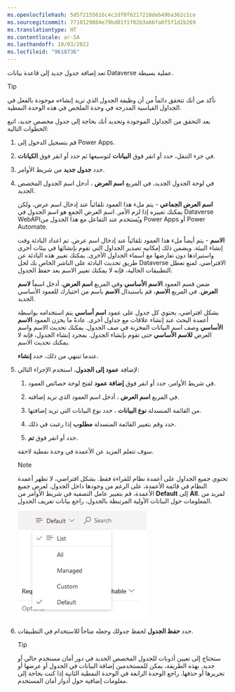 ```yaml
---
ms.openlocfilehash: 5d5f2155616c4c2df0f6217218deb49ba362c1ce
ms.sourcegitcommit: 7710129884e79bd01f1f02b3a66fa0f5f1d2b269
ms.translationtype: HT
ms.contentlocale: ar-SA
ms.lasthandoff: 10/03/2022
ms.locfileid: "9618736"
---
```

تعد إضافة جدول جديد إلى قاعدة بيانات Dataverse عملية بسيطة.

> [!TIP]
> تأكد من أنك تتحقق دائماً من أن وظيفة الجدول الذي تريد إنشاءه موجودة بالفعل في الجداول القياسية المدرجة في وحدة الملخص في هذه الوحدة النمطية.

بعد التحقق من الجداول الموجودة وتحديد أنك بحاجة إلى جدول مخصص جديد، اتبع الخطوات التالية:

1. قم بتسجيل الدخول إلى Power Apps.

1. في جزء التنقل، حدد أو انقر فوق **البيانات** لتوسيعها ثم حدد أو انقر فوق **الكيانات**.

1. حدد **جدول جديد** من شريط الأوامر.

1. في لوحة الجدول الجديد، في المربع **اسم العرض** ، أدخل اسم الجدول المخصص الجديد.

    **اسم العرض الجماعي** - يتم ملء هذا العمود تلقائياً عند إدخال اسم عرض، ولكن يمكنك تغييره إذا لزم الأمر. اسم العرض الجمع هو اسم الجدول في Dataverse WebAPIويُستخدم عند التفاعل مع هذا الجدول من Power Apps أو Power Automate.

    **الاسم** - يتم أيضاً ملء هذا العمود تلقائياً عند إدخال اسم عرض. تم اعداد البادئة وقت إنشاء البيئة. ويضمن ذلك إمكانيه تصدير الجداول التي تقوم بإنشائها في بيئات أخرى واستيرادها دون تعارضها مع أسماء الجداول الأخرى.
    يمكنك تغيير هذه البادئة عن طريق تحديث البادئة على الناشر الخاص بك لحل Dataverse الافتراضي. لمنع تعطل التطبيقات الحالية، فإنه لا يمكنك تغيير الاسم بعد حفظ الجدول.

    ضمن قسم العمود **الاسم الأساسي** وفي المربع **اسم العرض**، أدخل اسماً **لاسم العرض**. في المربع **الاسم**، قم باستبدال **الاسم** باسم من اختيارك للعمود الأساسي الجديد.

    بشكل افتراضي، يحتوي كل جدول على عمود **اسم أساسي** يتم استخدامه بواسطة أعمدة البحث عند إنشاء علاقات مع جداول أخرى. عادةً ما يخزن العمود **الاسم الأساسي** وصف اسم البيانات المخزنة في صف الجدول. يمكنك تحديث الاسم واسم العرض **للاسم الأساسي** حتى تقوم بإنشاء الجدول. بمجرد إنشاء الجدول، فإنه لا يمكنك تحديث الاسم.

     عندما تنتهي من ذلك، حدد **إنشاء**.

1. لإضافة **عمود إلى الجدول**، استخدم الإجراء التالي:

    1. في شريط الأوامر، حدد أو انقر فوق **إضافة عمود** لفتح لوحة خصائص العمود.

    1. في المربع **اسم العرض** ، أدخل اسم العمود الذي تريد إضافته.

    1. من القائمة المنسدلة **نوع البيانات** ، حدد نوع البيانات التي تريد إضافتها.

    1. حدد وقم بتغيير القائمة المنسدلة **مطلوب** إذا رغبت في ذلك.

    1. حدد أو انقر فوق **تم**.

    سوف تتعلم المزيد عن الأعمدة في وحدة نمطية لاحقة.

    > [!NOTE]
    > تحتوي جميع الجداول على أعمدة نظام للقراءة فقط. بشكل افتراضي، لا تظهر أعمدة النظام في قائمة الأعمدة، على الرغم من وجودها داخل الجدول. لعرض جميع الأعمدة، قم بتغيير عامل التصفية في شريط الأوامر من **Default** إلى **All**. لمزيد من المعلومات حول البيانات الأولية المرتبطة بالجدول، راجع بيانات تعريف الجدول.

    ![لقطة شاشة لعامل تصفية على شريط الأوامر مع تحديد افتراضي.](../media/view-1.jpg)

1. حدد **حفظ الجدول** لحفظ جدولك وجعله متاحاً للاستخدام في التطبيقات.

    > [!TIP]
    > ستحتاج إلى تعيين أذونات للجدول المخصص الجديد في دور أمان مستخدم حالي أو جديد. بهذه الطريقة، يمكن للمستخدمين إضافة البيانات في الجدول أو عرضها أو تحريرها أو حذفها. راجع الوحدة الرابعة في الوحدة النمطية الثانية إذا كنت بحاجة إلى معلومات إضافية حول أدوار أمان المستخدم.
